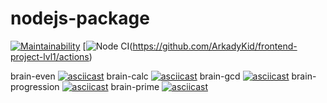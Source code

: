 # nodejs-package
[![Maintainability](https://api.codeclimate.com/v1/badges/b4174ee7f828f10066da/maintainability)](https://codeclimate.com/github/ArkadyKid/frontend-project-lvl1/maintainability)
[![Node CI](https://github.com/ArkadyKid/frontend-project-lvl1/workflows/CI/badge.svg)(https://github.com/ArkadyKid/frontend-project-lvl1/actions)

brain-even
[![asciicast](https://asciinema.org/a/ab1Pde4QrmHC2vl2ItwkrUZvr.png)](https://asciinema.org/a/ab1Pde4QrmHC2vl2ItwkrUZvr)
brain-calc
[![asciicast](https://asciinema.org/a/kH08hFBoXi3rtEWoOt9Vsp36X.png)](https://asciinema.org/a/kH08hFBoXi3rtEWoOt9Vsp36X)
brain-gcd
[![asciicast](https://asciinema.org/a/rGM5DOf9OX58n1c4VYO6pAGUV.png)](https://asciinema.org/a/rGM5DOf9OX58n1c4VYO6pAGUV)
brain-progression
[![asciicast](https://asciinema.org/a/W8b1uSfxaIG1UW7VAp9LYMDvL.png)](https://asciinema.org/a/W8b1uSfxaIG1UW7VAp9LYMDvL)
brain-prime
[![asciicast](https://asciinema.org/a/SeWk3hDDrHaSD8lxnl4KHQr5S.png)](https://asciinema.org/a/SeWk3hDDrHaSD8lxnl4KHQr5S)
